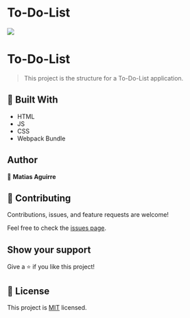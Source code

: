 # To-Do-List

![](https://img.shields.io/badge/Microverse-blueviolet)

# To-Do-List

> This project is the structure for a To-Do-List application.


## 🧰 Built With

- HTML
- JS
- CSS
- Webpack Bundle

## Author

👤 **Matias Aguirre**

## 🤝 Contributing

Contributions, issues, and feature requests are welcome!

Feel free to check the [issues page](../../issues/).

## Show your support

Give a ⭐️ if you like this project!


## 📝 License

This project is [MIT](./MIT.md) licensed.